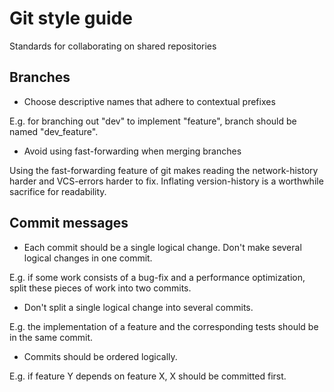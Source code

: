 # Git style guide
Standards for collaborating on shared repositories

## Branches
- Choose descriptive names that adhere to contextual prefixes

E.g. for branching out "dev" to implement "feature", branch should be named "dev_feature".

- Avoid using fast-forwarding when merging branches

Using the fast-forwarding feature of git makes reading the network-history harder and VCS-errors harder to fix. Inflating version-history is a worthwhile sacrifice for readability. 

## Commit messages
- Each commit should be a single logical change. Don't make several logical changes in one commit.

E.g. if some work consists of a bug-fix and a performance optimization, split these pieces of work into two commits.

- Don't split a single logical change into several commits. 

E.g. the implementation of a feature and the corresponding tests should be in the same commit.

- Commits should be ordered logically.

E.g. if feature Y depends on feature X, X should be committed first.
